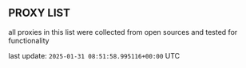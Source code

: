 ## PROXY LIST

all proxies in this list were collected from open sources and tested for functionality

last update: `2025-01-31 08:51:58.995116+00:00` UTC
